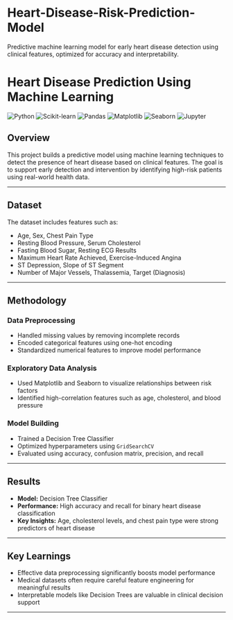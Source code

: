 # Heart-Disease-Risk-Prediction-Model
Predictive machine learning model for early heart disease detection using clinical features, optimized for accuracy and interpretability.

# Heart Disease Prediction Using Machine Learning

![Python](https://img.shields.io/badge/Python-3776AB?style=flat&logo=python&logoColor=white)
![Scikit-learn](https://img.shields.io/badge/Scikit--learn-F7931E?style=flat&logo=scikit-learn&logoColor=white)
![Pandas](https://img.shields.io/badge/Pandas-150458?style=flat&logo=pandas&logoColor=white)
![Matplotlib](https://img.shields.io/badge/Matplotlib-11557C?style=flat)
![Seaborn](https://img.shields.io/badge/Seaborn-9D96C8?style=flat)
![Jupyter](https://img.shields.io/badge/Jupyter-F37626?style=flat&logo=jupyter&logoColor=white)

## Overview

This project builds a predictive model using machine learning techniques to detect the presence of heart disease based on clinical features. The goal is to support early detection and intervention by identifying high-risk patients using real-world health data.

---

## Dataset

The dataset includes features such as:
- Age, Sex, Chest Pain Type
- Resting Blood Pressure, Serum Cholesterol
- Fasting Blood Sugar, Resting ECG Results
- Maximum Heart Rate Achieved, Exercise-Induced Angina
- ST Depression, Slope of ST Segment
- Number of Major Vessels, Thalassemia, Target (Diagnosis)

---

## Methodology

### Data Preprocessing
- Handled missing values by removing incomplete records
- Encoded categorical features using one-hot encoding
- Standardized numerical features to improve model performance

### Exploratory Data Analysis
- Used Matplotlib and Seaborn to visualize relationships between risk factors
- Identified high-correlation features such as age, cholesterol, and blood pressure

###  Model Building
- Trained a Decision Tree Classifier
- Optimized hyperparameters using `GridSearchCV`
- Evaluated using accuracy, confusion matrix, precision, and recall

---

##  Results

- **Model:** Decision Tree Classifier
- **Performance:** High accuracy and recall for binary heart disease classification
- **Key Insights:** Age, cholesterol levels, and chest pain type were strong predictors of heart disease

---

##  Key Learnings

- Effective data preprocessing significantly boosts model performance
- Medical datasets often require careful feature engineering for meaningful results
- Interpretable models like Decision Trees are valuable in clinical decision support

---



